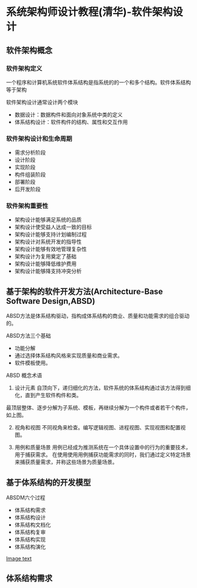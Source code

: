# 系统架构师设计教程(清华)-软件架构设计
## 软件架构概念

### 软件架构定义
一个程序和计算机系统软件体系结构是指系统的的一个和多个结构。软件体系结构等于架构

软件架构设计通常设计两个模块
* 数据设计：数据构件和面向对象系统中类的定义
* 体系结构设计：软件构件的结构、属性和交互作用

### 软件架构设计和生命周期
* 需求分析阶段
* 设计阶段
* 实现阶段
* 构件组装阶段
* 部署阶段
* 后开发阶段

### 软件架构重要性
* 架构设计能够满足系统的品质
* 架构设计使受益人达成一致的目标
* 架构设计能够支持计划编制过程
* 架构设计对系统开发的指导性
* 架构设计能够有效地管理复杂性
* 架构设计为复用奠定了基础
* 架构设计能够降低维护费用
* 架构设计能够降支持冲突分析

## 基于架构的软件开发方法(Architecture-Base Software Design,ABSD)
ABSD方法是体系结构驱动，指构成体系结构的商业、质量和功能需求的组合驱动的。

ABSD方法三个基础
* 功能分解
* 通过选择体系结构风格来实现质量和商业需求。
* 软件模板使用。

ABSD 概念术语
1. 设计元素
  自顶向下，递归细化的方法，软件系统的体系结构通过该方法得到细化，直到产生软件构件和类。
  
  最顶层整体、逐步分解为子系统、模板，再继续分解为一个构件或者若干个构件，如上图。

2. 视角和视图
 不同视角来检查。编写逻辑视图、进程视图、实现视图和配置视图。
 
3. 用例和质量场景
   用例已经成为推测系统在一个具体设置中的行为的重要技术，用于捕获需求。
   在使用使用用例捕获功能需求的同时，我们通过定义特定场景来捕获质量需求，并称这些场景为质量场景。
   
## 基于体系结构的开发模型
ABSDM六个过程
* 体系结构需求 
* 体系结构设计 
* 体系结构文档化 
* 体系结构复审 
* 体系结构实现 
* 体系结构演化 

[Image text](https://raw.githubusercontent.com/DEAN-Lee/img-rep/master/system_architecture/Snipaste_2021-01-07_20-38-58.png)

## 体系结构需求
